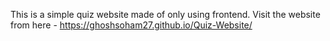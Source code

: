 This is a simple quiz website made of only using frontend.
Visit the website from here - https://ghoshsoham27.github.io/Quiz-Website/
